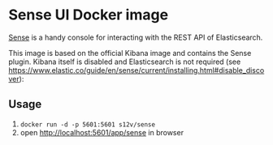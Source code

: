 # Sense UI Docker image

[Sense](https://www.elastic.co/guide/en/sense/current/index.html) is a handy console for interacting with the REST API of Elasticsearch.

This image is based on the official Kibana image and contains the Sense plugin. Kibana itself is disabled and Elasticsearch is not required (see https://www.elastic.co/guide/en/sense/current/installing.html#disable_discover):

## Usage

1. `docker run -d -p 5601:5601 s12v/sense`
2. open [http://localhost:5601/app/sense](http://localhost:5601/app/sense) in browser
